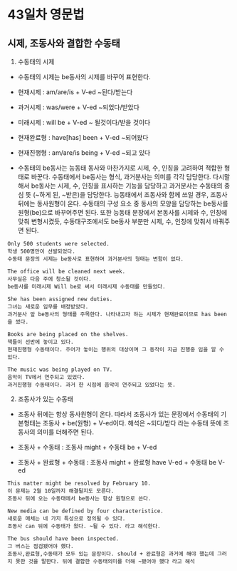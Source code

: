 # 43일차 영문법

## 시제, 조동사와 결합한 수동태

1. 수동태의 시제

-   수동태의 시제는 be동사의 시제를 바꾸어 표현한다.
-   현재시제 : am/are/is + V-ed ~된다/받는다
-   과거시제 : was/were + V-ed ~되었다/받았다
-   미래시제 : will be + V-ed ~ 될것이다/받을 것이다
-   현재완료형 : have[has] been + V-ed ~되어왔다
-   현재진행형 : am/are/is being + V-ed ~되고 있다

-   수동태의 be동사는 능동태 동사와 마찬가지로 시제, 수, 인칭을 고려하여 적합한 형태로 바꾼다.
    수동태에서 be동사는 형식, 과거분사는 의미를 각각 담당한다.
    다시말해서 be동사는 시제, 수, 인칭을 표시하는 기능을 담당하고 과거분사는 수동태의 중심 뜻 (~하게 된, ~받은)을 담당한다.
    능동태에서 조동사와 함께 쓰일 경우, 조동사 뒤에는 동사원형이 온다.
    수동태의 구성 요소 중 동사의 모양을 담당하는 be동사를 원형(be)으로 바꾸어주면 된다.
    또한 능동태 문장에서 본동사를 시제와 수, 인칭에 맞춰 변형시켰듯, 수동태구조에서도 be동사 부분만 시제, 수, 인칭에 맞춰서 바꿔주면 된다.

```
Only 500 students were selected.
학생 500명만이 선발되었다.
수동태 문장의 시제는 be동사로 표현하며 과거분사의 형태는 변함이 없다.

The office will be cleaned next week.
사무실은 다음 주에 청소될 것이다.
be동사를 미래시제 Will be로 써서 미래시제 수동태를 만들었다.

She has been assigned new duties.
그녀는 새로운 임무를 배정받았다.
과거분사 앞 be동사의 형태를 주목한다. 나타내고자 하는 시제가 현재완료이므로 has been을 썼다.

Books are being placed on the shelves.
책들이 선반에 놓이고 있다.
현재진행형 수동태이다. 주어가 놓이는 행위의 대상이며 그 동작이 지금 진행중 임을 알 수 있다.

The music was being played on TV.
음악이 TV에서 연주되고 있었다.
과거진행형 수동태이다. 과거 한 시점에 음악이 연주되고 있었다는 뜻.
```

2. 조동사가 있는 수동태

-   조동사 뒤에는 항상 동사원형이 온다. 따라서 조동사가 있는 문장에서 수동태의 기본형태는 조동사 + be(원형) + V-ed이다.
    해석은 ~되다/받다 라는 수동태 뜻에 조동사의 의미를 더해주면 된다.

-   조동사 + 수동태 : 조동사 might + 수동태 be + V-ed

-   조동사 + 완료형 + 수동태 : 조동사 might + 완료형 have V-ed + 수동태 be V-ed

```
This matter might be resolved by February 10.
이 문제는 2월 10일까지 해결될지도 모른다.
조동사 뒤에 오는 수동태에서 be동사는 항상 원형으로 쓴다.

New media can be defined by four characteristice.
새로운 매체는 네 가지 특성으로 정의될 수 있다.
조동사 can 뒤에 수동태가 왔다. ~될 수 있다. 라고 해석한다.

The bus should have been inspected.
그 버스는 점검됐어야 했다.
조동사,완료형,수동태가 모두 있는 문장이다. should + 완료형은 과거에 해야 했는데 그러지 못한 것을 말한다. 뒤에 결합한 수동태의미를 더해 ~됐어야 했다 라고 해석
```
